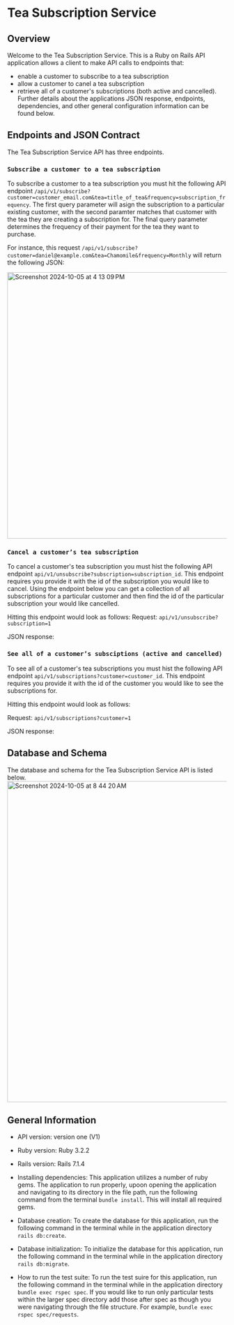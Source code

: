 # Tea Subscription Service 

## Overview
Welcome to the Tea Subscription Service. This is a Ruby on Rails API application allows a client to make API calls to endpoints that:
* enable a customer to subscribe to a tea subscription
* allow a customer to canel a tea subscription
* retrieve all of a customer's subscriptions (both active and cancelled).
Further details about the applications JSON response, endpoints, dependencies, and other general configuration information can be found below. 

## Endpoints and JSON Contract
The Tea Subscription Service API has three endpoints. 

### `Subscribe a customer to a tea subscription`
To subscribe a customer to a tea subscription you must hit the following API endpoint `/api/v1/subscribe?customer=customer_email.com&tea=title_of_tea&frequency=subscription_frequency`. The first query parameter will asign the subscription to a particular existing customer, with the second paramter matches that customer with the tea they are creating a subscription for. The final query parameter determines the frequency of their payment for the tea they want to purchase. 

For instance, this request `/api/v1/subscribe?customer=daniel@example.com&tea=Chamomile&frequency=Monthly` will return the following JSON: 


<img width="611" alt="Screenshot 2024-10-05 at 4 13 09 PM" src="https://github.com/user-attachments/assets/bc73f96d-6173-4a9e-ad2c-3aefd23dfe59">


### `Cancel a customer’s tea subscription`
To cancel a customer's tea subscription you must hist the following API endpoint `api/v1/unsubscribe?subscription=subscription_id`. This endpoint requires you provide it with the id of the subscription you would like to cancel. Using the endpoint below you can get a collection of all subscriptions for a particular customer and then find the id of the particular subscription your would like cancelled.

Hitting this endpoint would look as follows:
Request: `api/v1/unsubscribe?subscription=1`

JSON response: 





### `See all of a customer’s subsciptions (active and cancelled)`
To see all of a customer's tea subscriptions you must hist the following API endpoint `api/v1/subscriptions?customer=customer_id`. This endpoint requires you provide it with the id of the customer you would like to see the subscriptions for.

Hitting this endpoint would look as follows:

Request: `api/v1/subscriptions?customer=1` 

JSON response: 





## Database and Schema 
The database and schema for the Tea Subscription Service API is listed below. 
<img width="736" alt="Screenshot 2024-10-05 at 8 44 20 AM" src="https://github.com/user-attachments/assets/6db24780-3e4c-4090-a063-24060010a3d8">

## General Information 

* API version: version one (V1)

* Ruby version: Ruby 3.2.2

* Rails version: Rails 7.1.4

* Installing dependencies: This application utilizes a number of ruby gems. The application to run properly, upoon opening the application and navigating to its directory in the file path, run the following command from the terminal `bundle install`. This will install all required gems. 

* Database creation: To create the database for this application, run the following command in the terminal while in the application directory `rails db:create`.

* Database initialization: To initialize the database for this application, run the following command in the terminal while in the application directory `rails db:migrate`.

* How to run the test suite: To run the test suire for this application, run the following command in the terminal while in the application directory `bundle exec rspec spec`. If you would like to run only particular tests within the larger spec directory add those after spec as though you were navigating through the file structure. For example, `bundle exec rspec spec/requests`.

